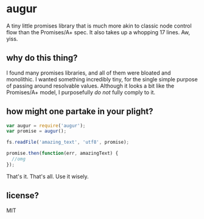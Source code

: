 # augur

A tiny little promises library that is much more akin to classic node control
flow than the Promises/A+ spec. It also takes up a whopping 17 lines. Aw, yiss.

## why do this thing?

I found many promises libraries, and all of them were bloated and monolithic.
I wanted something incredibly tiny, for the single simple purpose of passing
around resolvable values. Although it looks a bit like the Promises/A+ model, I
purposefully *do not* fully comply to it.

## how might one partake in your plight?

```javascript
var augur = require('augur');
var promise = augur();

fs.readFile('amazing_text', 'utf8', promise);

promise.then(function(err, amazingText) {
  //omg
});
```

That's it. That's all. Use it wisely.

## license?

MIT
